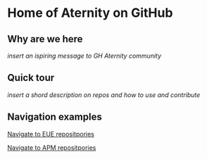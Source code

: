 
# Home of Aternity on GitHub

## Why are we here
*insert an ispiring message to GH Aternity community*

## Quick tour 
*insert a shord description on repos and how to use and contribute*

## Navigation examples
[Navigate to EUE repositpories](/eue_home.md)

[Navigate to APM repositpories](https://github.com/Aternity?q=APM)
